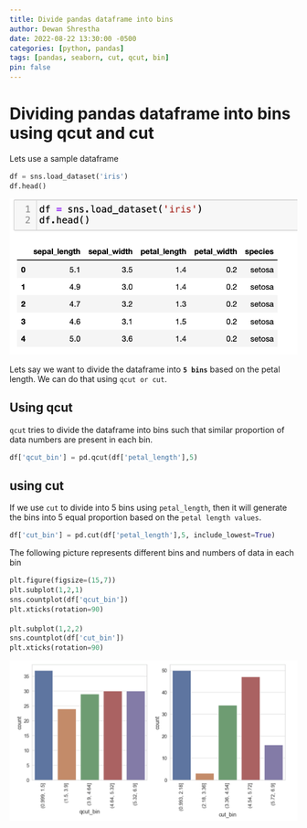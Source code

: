 ```yaml
---
title: Divide pandas dataframe into bins
author: Dewan Shrestha
date: 2022-08-22 13:30:00 -0500 
categories: [python, pandas]
tags: [pandas, seaborn, cut, qcut, bin]
pin: false
---
```

# Dividing pandas dataframe into bins using qcut and cut

Lets use a sample dataframe
```py
df = sns.load_dataset('iris')
df.head()
```
![iris_data](/assets/img/pandas_tricks/iris_data.png)

Lets say we want to divide the dataframe into **`5 bins`** based on the petal length. We can do that using `qcut or cut`.

## Using qcut
`qcut` tries to divide the dataframe into bins such that similar proportion of data numbers are present in each bin.

```py
df['qcut_bin'] = pd.qcut(df['petal_length'],5)
```

## using cut
If we use `cut` to divide into 5 bins using `petal_length`, then it will generate the bins into 5 equal proportion based on the `petal length values`.

```py
df['cut_bin'] = pd.cut(df['petal_length'],5, include_lowest=True)
```

The following picture represents different bins and numbers of data in each bin
```py
plt.figure(figsize=(15,7))
plt.subplot(1,2,1)
sns.countplot(df['qcut_bin'])
plt.xticks(rotation=90)

plt.subplot(1,2,2)
sns.countplot(df['cut_bin'])
plt.xticks(rotation=90)
```

![count_plot](/assets/img/pandas_tricks/dataframe_bin.png)